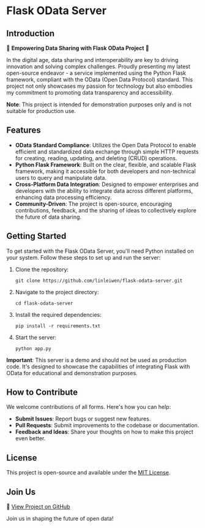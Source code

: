 
# Flask OData Server

## Introduction

🚀 **Empowering Data Sharing with Flask OData Project** 🚀

In the digital age, data sharing and interoperability are key to driving innovation and solving complex challenges. Proudly presenting my latest open-source endeavor - a service implemented using the Python Flask framework, compliant with the OData (Open Data Protocol) standard. This project not only showcases my passion for technology but also embodies my commitment to promoting data transparency and accessibility.

**Note**: This project is intended for demonstration purposes only and is not suitable for production use.

## Features

- **OData Standard Compliance**: Utilizes the Open Data Protocol to enable efficient and standardized data exchange through simple HTTP requests for creating, reading, updating, and deleting (CRUD) operations.
- **Python Flask Framework**: Built on the clear, flexible, and scalable Flask framework, making it accessible for both developers and non-technical users to query and manipulate data.
- **Cross-Platform Data Integration**: Designed to empower enterprises and developers with the ability to integrate data across different platforms, enhancing data processing efficiency.
- **Community-Driven**: The project is open-source, encouraging contributions, feedback, and the sharing of ideas to collectively explore the future of data sharing.

## Getting Started

To get started with the Flask OData Server, you'll need Python installed on your system. Follow these steps to set up and run the server:

1. Clone the repository:
   ```
   git clone https://github.com/linleiwen/flask-odata-server.git
   ```
2. Navigate to the project directory:
   ```
   cd flask-odata-server
   ```
3. Install the required dependencies:
   ```
   pip install -r requirements.txt
   ```
4. Start the server:
   ```
   python app.py
   ```

**Important**: This server is a demo and should not be used as production code. It's designed to showcase the capabilities of integrating Flask with OData for educational and demonstration purposes.

## How to Contribute

We welcome contributions of all forms. Here's how you can help:

- **Submit Issues**: Report bugs or suggest new features.
- **Pull Requests**: Submit improvements to the codebase or documentation.
- **Feedback and Ideas**: Share your thoughts on how to make this project even better.

## License

This project is open-source and available under the [MIT License](LICENSE).

## Join Us

🔗 [View Project on GitHub](https://github.com/linleiwen/flask-odata-server)

Join us in shaping the future of open data!
